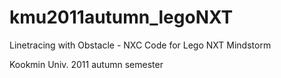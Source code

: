 kmu2011autumn_legoNXT
=====================

Linetracing with Obstacle - NXC Code for Lego NXT Mindstorm

Kookmin Univ. 2011 autumn semester
